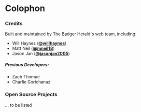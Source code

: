 # Colophon

### Credits

Built and maintained by The Badger Herald's web team, including:

 - Will Haynes (__[@willhaynes](http://twitter.com/willhaynes)__)
 - Matt Neil (__[@mneil18](http://twitter.com/mneil18)__)
 - Jason Jan (__[@jasonjan2005](http://twitter.com/jasonjan2005)__)

##### Previous Developers:

 - Zach Thomae
 - Charlie Gorichanaz

### Open Source Projects

 ... to be listed